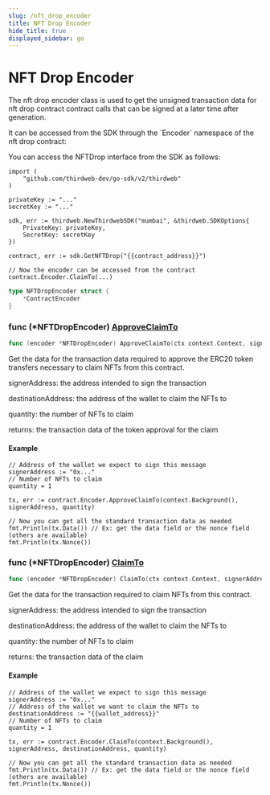 ```yaml
---
slug: /nft_drop_encoder
title: NFT Drop Encoder
hide_title: true
displayed_sidebar: go
---
```


# NFT Drop Encoder

The nft drop encoder class is used to get the unsigned transaction data for nft drop contract contract calls that can be signed at a later time after generation.

It can be accessed from the SDK through the \`Encoder\` namespace of the nft drop contract:

You can access the NFTDrop interface from the SDK as follows:

```
import (
	"github.com/thirdweb-dev/go-sdk/v2/thirdweb"
)

privateKey := "..."
secretKey := "..."

sdk, err := thirdweb.NewThirdwebSDK("mumbai", &thirdweb.SDKOptions{
	PrivateKey: privateKey,
	SecretKey: secretKey
})

contract, err := sdk.GetNFTDrop("{{contract_address}}")

// Now the encoder can be accessed from the contract
contract.Encoder.ClaimTo(...)
```

```go
type NFTDropEncoder struct {
    *ContractEncoder
}
```

### func \(\*NFTDropEncoder\) [ApproveClaimTo](<https://github.com/thirdweb-dev/go-sdk/blob/main/thirdweb/nft_drop_encoder.go#L89>)

```go
func (encoder *NFTDropEncoder) ApproveClaimTo(ctx context.Context, signerAddress string, quantity int) (*types.Transaction, error)
```

Get the data for the transaction data required to approve the ERC20 token transfers necessary to claim NFTs from this contract.

signerAddress: the address intended to sign the transaction

destinationAddress: the address of the wallet to claim the NFTs to

quantity: the number of NFTs to claim

returns: the transaction data of the token approval for the claim

#### Example

```
// Address of the wallet we expect to sign this message
signerAddress := "0x..."
// Number of NFTs to claim
quantity = 1

tx, err := contract.Encoder.ApproveClaimTo(context.Background(), signerAddress, quantity)

// Now you can get all the standard transaction data as needed
fmt.Println(tx.Data()) // Ex: get the data field or the nonce field (others are available)
fmt.Println(tx.Nonce())
```

### func \(\*NFTDropEncoder\) [ClaimTo](<https://github.com/thirdweb-dev/go-sdk/blob/main/thirdweb/nft_drop_encoder.go#L128>)

```go
func (encoder *NFTDropEncoder) ClaimTo(ctx context.Context, signerAddress string, destinationAddress string, quantity int) (*types.Transaction, error)
```

Get the data for the transaction required to claim NFTs from this contract.

signerAddress: the address intended to sign the transaction

destinationAddress: the address of the wallet to claim the NFTs to

quantity: the number of NFTs to claim

returns: the transaction data of the claim

#### Example

```
// Address of the wallet we expect to sign this message
signerAddress := "0x..."
// Address of the wallet we want to claim the NFTs to
destinationAddress := "{{wallet_address}}"
// Number of NFTs to claim
quantity = 1

tx, err := contract.Encoder.ClaimTo(context.Background(), signerAddress, destinationAddress, quantity)

// Now you can get all the standard transaction data as needed
fmt.Println(tx.Data()) // Ex: get the data field or the nonce field (others are available)
fmt.Println(tx.Nonce())
```
